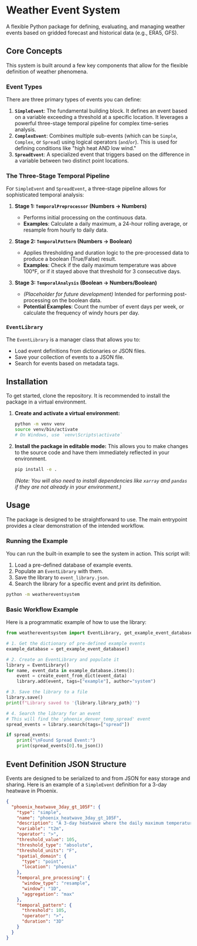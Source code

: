 # Weather Event System

A flexible Python package for defining, evaluating, and managing weather events based on gridded forecast and historical data (e.g., ERA5, GFS).

## Core Concepts

This system is built around a few key components that allow for the flexible definition of weather phenomena.

### Event Types

There are three primary types of events you can define:

1.  **`SimpleEvent`**: The fundamental building block. It defines an event based on a variable exceeding a threshold at a specific location. It leverages a powerful three-stage temporal pipeline for complex time-series analysis.
2.  **`ComplexEvent`**: Combines multiple sub-events (which can be `Simple`, `Complex`, or `Spread`) using logical operators (`and`/`or`). This is used for defining conditions like "high heat AND low wind."
3.  **`SpreadEvent`**: A specialized event that triggers based on the difference in a variable between two distinct point locations.

### The Three-Stage Temporal Pipeline

For `SimpleEvent` and `SpreadEvent`, a three-stage pipeline allows for sophisticated temporal analysis:

1.  **Stage 1: `TemporalPreprocessor` (Numbers -> Numbers)**
    -   Performs initial processing on the continuous data.
    -   **Examples**: Calculate a daily maximum, a 24-hour rolling average, or resample from hourly to daily data.

2.  **Stage 2: `TemporalPattern` (Numbers -> Boolean)**
    -   Applies thresholding and duration logic to the pre-processed data to produce a boolean (True/False) result.
    -   **Examples**: Check if the daily maximum temperature was above 100°F, or if it stayed above that threshold for 3 consecutive days.

3.  **Stage 3: `TemporalAnalysis` (Boolean -> Numbers/Boolean)**
    -   *(Placeholder for future development)* Intended for performing post-processing on the boolean data.
    -   **Potential Examples**: Count the number of event days per week, or calculate the frequency of windy hours per day.

### `EventLibrary`

The `EventLibrary` is a manager class that allows you to:
-   Load event definitions from dictionaries or JSON files.
-   Save your collection of events to a JSON file.
-   Search for events based on metadata tags.

## Installation

To get started, clone the repository. It is recommended to install the package in a virtual environment.

1.  **Create and activate a virtual environment:**
    ```bash
    python -m venv venv
    source venv/bin/activate
    # On Windows, use `venv\Scripts\activate`
    ```

2.  **Install the package in editable mode:**
    This allows you to make changes to the source code and have them immediately reflected in your environment.
    ```bash
    pip install -e .
    ```
    *(Note: You will also need to install dependencies like `xarray` and `pandas` if they are not already in your environment.)*

## Usage

The package is designed to be straightforward to use. The main entrypoint provides a clear demonstration of the intended workflow.

### Running the Example

You can run the built-in example to see the system in action. This script will:
1.  Load a pre-defined database of example events.
2.  Populate an `EventLibrary` with them.
3.  Save the library to `event_library.json`.
4.  Search the library for a specific event and print its definition.

```bash
python -m weathereventsystem
```

### Basic Workflow Example

Here is a programmatic example of how to use the library:

```python
from weathereventsystem import EventLibrary, get_example_event_database, create_event_from_dict

# 1. Get the dictionary of pre-defined example events
example_database = get_example_event_database()

# 2. Create an EventLibrary and populate it
library = EventLibrary()
for name, event_data in example_database.items():
    event = create_event_from_dict(event_data)
    library.add(event, tags=["example"], author="system")

# 3. Save the library to a file
library.save()
print(f"Library saved to '{library.library_path}'")

# 4. Search the library for an event
# This will find the 'phoenix_denver_temp_spread' event
spread_events = library.search(tags=["spread"])

if spread_events:
    print("\nFound Spread Event:")
    print(spread_events[0].to_json())
```

## Event Definition JSON Structure

Events are designed to be serialized to and from JSON for easy storage and sharing. Here is an example of a `SimpleEvent` definition for a 3-day heatwave in Phoenix.

```json
{
  "phoenix_heatwave_3day_gt_105F": {
    "type": "simple",
    "name": "phoenix_heatwave_3day_gt_105F",
    "description": "A 3-day heatwave where the daily maximum temperature in Phoenix exceeds 105F.",
    "variable": "t2m",
    "operator": ">",
    "threshold_value": 105,
    "threshold_type": "absolute",
    "threshold_units": "F",
    "spatial_domain": {
      "type": "point",
      "location": "phoenix"
    },
    "temporal_pre_processing": {
      "window_type": "resample",
      "window": "1D",
      "aggregation": "max"
    },
    "temporal_pattern": {
      "threshold": 105,
      "operator": ">",
      "duration": "3D"
    }
  }
}
```
